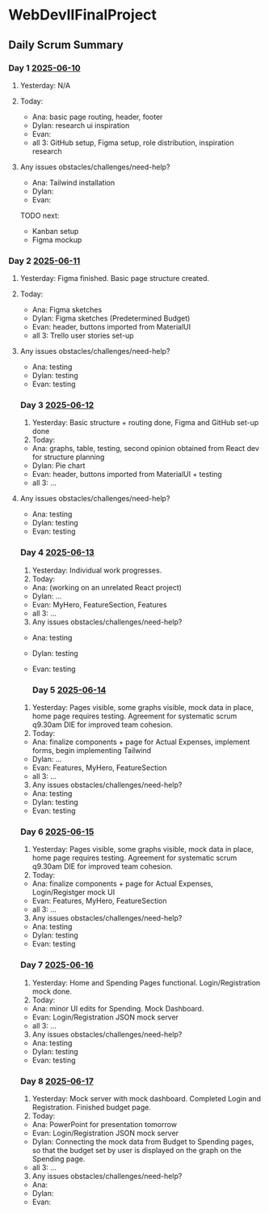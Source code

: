 # WebDevIIFinalProject
## Daily Scrum Summary

### Day 1 <ins>2025-06-10</ins>
1) Yesterday: N/A 
2) Today: 
    - Ana: basic page routing, header, footer
    - Dylan: research ui inspiration
    - Evan:
    - all 3: GitHub setup, Figma setup, role distribution, inspiration research
3) Any issues obstacles/challenges/need-help? 
    - Ana: Tailwind installation
    - Dylan: 
    - Evan:

    TODO next:
    - Kanban setup 
    - Figma mockup

### Day 2 <ins>2025-06-11</ins>

1) Yesterday: Figma finished. Basic page structure created.
2) Today: 
    - Ana: Figma sketches
    - Dylan: Figma sketches (Predetermined Budget)
    - Evan: header, buttons imported from MaterialUI
    - all 3: Trello user stories set-up
3) Any issues obstacles/challenges/need-help? 
    - Ana: testing
    - Dylan: testing
    - Evan: testing

    ### Day 3 <ins>2025-06-12</ins>

    1) Yesterday: Basic structure + routing done, Figma and GitHub set-up done
    2) Today: 
    - Ana: graphs, table, testing, second opinion obtained from React dev for structure planning
    - Dylan: Pie chart
    - Evan: header, buttons imported from MaterialUI + testing
    - all 3: ...
3) Any issues obstacles/challenges/need-help? 
    - Ana: testing
    - Dylan: testing
    - Evan: testing

    ### Day 4 <ins>2025-06-13</ins>

    1) Yesterday: Individual work progresses.
    2) Today: 
    - Ana: (working on an unrelated React project)
    - Dylan: ...
    - Evan: MyHero, FeatureSection, Features
    - all 3: ...
    3) Any issues obstacles/challenges/need-help? 
    - Ana: testing
    - Dylan: testing
    - Evan: testing

        ### Day 5 <ins>2025-06-14</ins>

    1) Yesterday: Pages visible, some graphs visible, mock data in place, home page requires testing. Agreement for systematic scrum q9.30am DIE for improved team cohesion.
    2) Today: 
    - Ana: finalize components + page for Actual Expenses, implement forms, begin implementing Tailwind
    - Dylan: ...
    - Evan: Features, MyHero, FeatureSection 
    - all 3: ...
    3) Any issues obstacles/challenges/need-help? 
    - Ana: testing
    - Dylan: testing
    - Evan: testing

    ### Day 6 <ins>2025-06-15</ins>

    1) Yesterday: Pages visible, some graphs visible, mock data in place, home page requires testing. Agreement for systematic scrum q9.30am DIE for improved team cohesion.
    2) Today: 
    - Ana: finalize components + page for Actual Expenses, Login/Registger mock UI
    - Evan: Features, MyHero, FeatureSection 
    - all 3: ...
    3) Any issues obstacles/challenges/need-help? 
    - Ana: testing
    - Dylan: testing
    - Evan: testing

    ### Day 7 <ins>2025-06-16</ins>

    1) Yesterday: Home and Spending Pages functional. Login/Registration mock done.
    2) Today: 
    - Ana: minor UI edits for Spending. Mock Dashboard.
    - Evan: Login/Registration JSON mock server
    - all 3: ...
    3) Any issues obstacles/challenges/need-help? 
    - Ana: testing
    - Dylan: testing
    - Evan: testing

    ### Day 8 <ins>2025-06-17</ins>

    1) Yesterday: Mock server with mock dashboard. Completed Login and Registration. Finished budget page.
    2) Today: 
    - Ana: PowerPoint for presentation tomorrow
    - Evan: Login/Registration JSON mock server
    - Dylan: Connecting the mock data from Budget to Spending pages, so that the budget set by user is displayed on the graph on the Spending page.
    - all 3: ...
    3) Any issues obstacles/challenges/need-help? 
    - Ana: 
    - Dylan: 
    - Evan: 








